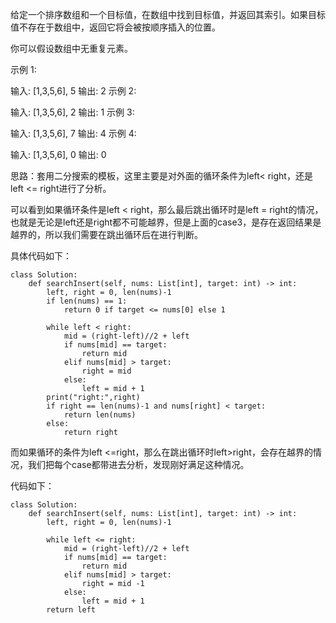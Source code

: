 给定一个排序数组和一个目标值，在数组中找到目标值，并返回其索引。如果目标值不存在于数组中，返回它将会被按顺序插入的位置。

你可以假设数组中无重复元素。

示例 1:

输入: [1,3,5,6], 5
输出: 2
示例 2:

输入: [1,3,5,6], 2
输出: 1
示例 3:

输入: [1,3,5,6], 7
输出: 4
示例 4:

输入: [1,3,5,6], 0
输出: 0

思路：套用二分搜索的模板，这里主要是对外面的循环条件为left< right，还是left <= right进行了分析。

可以看到如果循环条件是left < right，那么最后跳出循环时是left = right的情况，也就是无论是left还是right都不可能越界，但是上面的case3，是存在返回结果是越界的，所以我们需要在跳出循环后在进行判断。

具体代码如下：
```
class Solution:
    def searchInsert(self, nums: List[int], target: int) -> int:
        left, right = 0, len(nums)-1
        if len(nums) == 1:
            return 0 if target <= nums[0] else 1

        while left < right:
            mid = (right-left)//2 + left
            if nums[mid] == target:
                return mid
            elif nums[mid] > target:
                right = mid 
            else:
                left = mid + 1
        print("right:",right)
        if right == len(nums)-1 and nums[right] < target:
            return len(nums)
        else:
            return right

```


而如果循环的条件为left <=right，那么在跳出循环时left>right，会存在越界的情况，我们把每个case都带进去分析，发现刚好满足这种情况。

代码如下：
```
class Solution:
    def searchInsert(self, nums: List[int], target: int) -> int:
        left, right = 0, len(nums)-1

        while left <= right:
            mid = (right-left)//2 + left 
            if nums[mid] == target:
                return mid
            elif nums[mid] > target:
                right = mid -1
            else:
                left = mid + 1
        return left
```